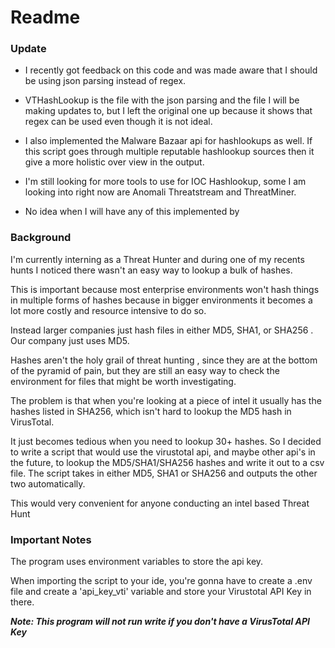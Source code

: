 # Readme

### Update
- I recently got feedback on this code and was made aware that I should be using json parsing instead of regex.

- VTHashLookup is the file with the json parsing and the file I will be making updates to, but I left the original one up because it shows that regex can be used even though it is not ideal.

- I also implemented the Malware Bazaar api for hashlookups as well. If this script goes through multiple reputable hashlookup sources then it give a more holistic over view in the output.

- I'm still looking for more tools to use for IOC Hashlookup, some I am looking into right now are Anomali Threatstream and ThreatMiner.

- No idea when I will have any of this implemented by

### Background

I'm currently interning as a Threat Hunter and during one of my recents hunts I noticed there wasn't an easy way to lookup a bulk of hashes.

This is important because most enterprise environments won't hash things in multiple forms of hashes because in bigger environments it becomes a lot more costly and resource intensive to do so.

Instead larger companies just hash files in either MD5, SHA1, or SHA256 . Our company just uses MD5.

Hashes aren't the holy grail of threat hunting , since they are at the bottom of the pyramid of pain, but they are still an easy way to check the environment for files that might be worth investigating.

The problem is that when you're looking at a piece of intel it usually has the hashes listed in SHA256, which isn't hard to lookup the MD5 hash in VirusTotal.

It just becomes tedious when you need to lookup 30+ hashes. So I decided to write a script that would use the virustotal api, and maybe other api's in the future, to lookup the MD5/SHA1/SHA256 hashes and write it out to a csv file. The script takes in either MD5, SHA1 or SHA256 and outputs the other two automatically.

This would very convenient for anyone conducting an intel based Threat Hunt


### Important Notes
The program uses environment variables to store the api key. 

When importing the script to your ide, you're gonna have to create a .env file and create a 'api_key_vti' variable and store your Virustotal API Key in there.

___Note: This program will not run write if you don't have a VirusTotal API Key___ 

